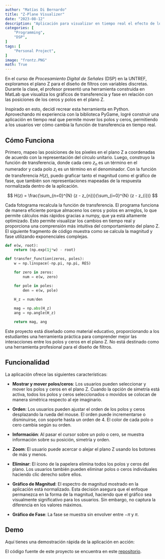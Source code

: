 ```yaml
---
author: "Matías Di Bernardo"
title: "Z-Plane Visualizer"
date: "2023-08-12"
description: "Aplicación para visualizar en tiempo real el efecto de los ceros y polos en al plano z."
categories: [
    "Programming",
    "DSP",
]
tags: [
    "Personal Project",
]
image: "frontz.PNG"
math: True
---
```

En el curso de *Procesamiento Digital de Señales* (DSP) en la UNTREF, exploramos el plano Z para el diseño de filtros con variables discretas. Durante la clase, el profesor presentó una herramienta construida en MatLab que visualiza los gráficos de transferencia y fase en relación con las posiciones de los ceros y polos en el plano Z. 

Inspirado en esto, decidí recrear esta herramienta en Python. Aprovechando mi experiencia con la biblioteca PyGame, logré construir una aplicación en tiempo real que permite mover los polos y ceros, permitiendo a los usuarios ver cómo cambia la función de transferencia en tiempo real.

## Cómo Funciona
Primero, mapeo las posiciones de los píxeles en el plano Z a coordenadas de acuerdo con la representación del círculo unitario. Luego, construyo la función de transferencia, donde cada cero $z_{n}$ es un término en el numerador y cada polo $z_{i}$ es un término en el denominador. Con la función de transferencia $H(z)$, puedo graficar tanto el magnitud como el gráfico de fase, que también son representaciones mapeadas de la respuesta normalizada dentro de la aplicación.

$$ 
H(z) = \frac{\sum_{n=0}^{N} (z - z_{n})}{\sum_{i=0}^{N} (z - z_{i})}
$$

Cada fotograma recalcula la función de transferencia. El programa funciona de manera eficiente porque almaceno los ceros y polos en arreglos, lo que permite cálculos más rápidos gracias a numpy, que ya está altamente optimizado. Esto permite visualizar los cambios en tiempo real y proporciona una comprensión más intuitiva del comportamiento del plano Z. El siguiente fragmento de código muestra como se calcula la magnitud y fase utilizando exponenciales complejas.

```python
def e(w, root):
    return (np.exp(1j*w) - root)

def transfer_function(zeros, poles):
    w = np.linspace(-np.pi, np.pi, RES)

    for zero in zeros:
        num = e(w, zero)

    for pole in poles:
        den = e(w, pole)
    
    H_z = num/den

    mag = np.abs(H_z)
    ang = np.angle(H_z)

    return mag, ang
```
Este proyecto está diseñado como material educativo, proporcionando a los estudiantes una herramienta práctica para comprender mejor las interacciones entre los polos y ceros en el plano Z. No está destinado como una herramienta profesional para el diseño de filtros.

## Funcionalidad
La aplicación ofrece las siguientes características:

- **Mostrar y mover polos/ceros**: Los usuarios pueden seleccionar y mover los polos y ceros en el plano Z. Cuando la opción de simetría está activa, todos los polos y ceros seleccionados o movidos se colocan de manera simétrica respecto al eje imaginario.

- **Orden**: Los usuarios pueden ajustar el orden de los polos y ceros desplazando la rueda del mouse. El orden puede incrementarse o disminuirse, con soporte hasta un orden de 4. El color de cada polo o cero cambia según su orden.

- **Información**: Al pasar el cursor sobre un polo o cero, se muestra información sobre su posición, simetría y orden.

- **Zoom**: El usuario puede acercar o alejar el plano Z usando los botones de más y menos.

- **Eliminar**: El ícono de la papelera elimina todos los polos y ceros del plano. Los usuarios también pueden eliminar polos o ceros individuales haciendo clic derecho sobre ellos.

- **Gráfico de Magnitud**: El espectro de magnitud mostrado en la aplicación está normalizado. Esta decisión asegura que el enfoque permanezca en la forma de la magnitud, haciendo que el gráfico sea visualmente significativo para los usuarios. Sin embargo, no captura la diferencia en los valores máximos.

- **Gráfico de Fase**: La fase se muestra sin envolver entre $-\pi$ y $\pi$.

## Demo
Aquí tienes una demostración rápida de la aplicación en acción:


El código fuente de este proyecto se encuentra en este [repositorio](https://github.com/MatiasDiBernardo/Z-Plane_Visualizer).
